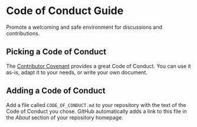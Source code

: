 # Code of Conduct Guide

Promote a welcoming and safe environment for discussions and contributions.

## Picking a Code of Conduct

The [Contributor Covenant](https://www.contributor-covenant.org/) provides a great Code of Conduct. You can use it as-is, adapt it to your needs, or write your own document.

## Adding a Code of Conduct

Add a file called `CODE_OF_CONDUCT.md` to your repository with the text of the Code of Conduct you chose. GitHub automatically adds a link to this file in the _About_ section of your repository homepage.
